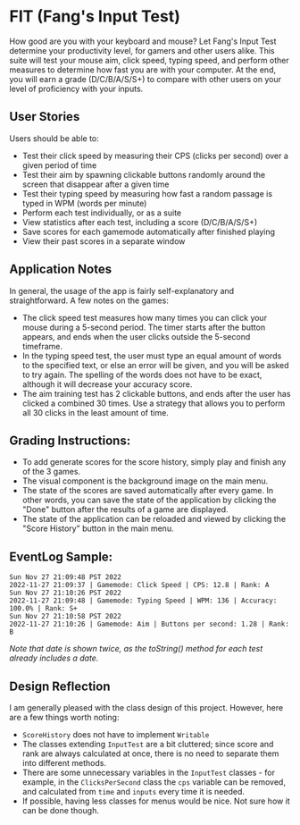# FIT (Fang's Input Test)

How good are you with your keyboard and mouse? Let Fang's Input Test determine your productivity level, for
gamers and other users alike. This suite will test your mouse aim, click speed, typing speed, and perform other 
measures to determine how fast you are with your computer. At the end, you will earn a grade (D/C/B/A/S/S+) to
compare with other users on your level of proficiency with your inputs.

## User Stories
Users should be able to:
- Test their click speed by measuring their CPS (clicks per second) over a given period of time
- Test their aim by spawning clickable buttons randomly around the screen that disappear after a given time
- Test their typing speed by measuring how fast a random passage is typed in WPM (words per minute)
- Perform each test individually, or as a suite
- View statistics after each test, including a score (D/C/B/A/S/S+)
- Save scores for each gamemode automatically after finished playing
- View their past scores in a separate window

## Application Notes
In general, the usage of the app is fairly self-explanatory and straightforward. A few notes on the games:
- The click speed test measures how many times you can click your mouse during a 5-second period. The timer
starts after the button appears, and ends when the user clicks outside the 5-second timeframe.
- In the typing speed test, the user must type an equal amount of words to the specified text, or else
an error will be given, and you will be asked to try again. The spelling of the words does not have to be
exact, although it will decrease your accuracy score.
- The aim training test has 2 clickable buttons, and ends after the user has clicked a combined 30 times. 
Use a strategy that allows you to perform all 30 clicks in the least amount of time.

## Grading Instructions:
- To add generate scores for the score history, simply play and finish any of the 3 games.
- The visual component is the background image on the main menu.
- The state of the scores are saved automatically after every game. In other words, you can save the state
of the application by clicking the "Done" button after the results of a game are displayed.
- The state of the application can be reloaded and viewed by clicking the "Score History" button in the main menu.

## EventLog Sample:
```
Sun Nov 27 21:09:48 PST 2022
2022-11-27 21:09:37 | Gamemode: Click Speed | CPS: 12.8 | Rank: A
Sun Nov 27 21:10:26 PST 2022
2022-11-27 21:09:48 | Gamemode: Typing Speed | WPM: 136 | Accuracy: 100.0% | Rank: S+
Sun Nov 27 21:10:58 PST 2022
2022-11-27 21:10:26 | Gamemode: Aim | Buttons per second: 1.28 | Rank: B
```
*Note that date is shown twice, as the toString() method for each test already includes a date.*

## Design Reflection
I am generally pleased with the class design of this project. However, here are a few things worth noting:
- `ScoreHistory` does not have to implement `Writable`
- The classes extending `InputTest` are a bit cluttered; since score and rank are always calculated at once,
there is no need to separate them into different methods.
- There are some unnecessary variables in the `InputTest` classes - for example, in the `ClicksPerSecond` class
the `cps` variable can be removed, and calculated from `time` and `inputs` every time it is needed.
- If possible, having less classes for menus would be nice. Not sure how it can be done though.